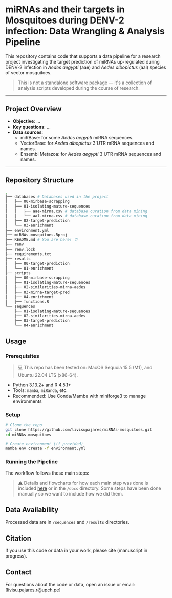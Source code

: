 # miRNAs and their targets in Mosquitoes during DENV-2 infection: Data Wrangling & Analysis Pipeline

This repository contains code that supports a data pipeline for a research project investigating the target prediction of miRNAs up-regulated during DENV-2 infection in *Aedes aegypti* (aae) and *Aedes albopictus* (aal) species of vector mosquitoes.

> This is not a standalone software package — it's a collection of analysis scripts developed during the course of research.

---

## Project Overview
- **Objective**: ...
- **Key questions**: ...
- **Data sources**: 
  - miRBase: for some *Aedes aegypti* miRNA sequences.
  - VectorBase: for *Aedes albopictus* 3'UTR mRNA sequences and names.
  - Ensembl Metazoa: for *Aedes aegypti* 3'UTR mRNA sequences and names.

---
## Repository Structure

```bash
.
├── databases # Databases used in the project
│   ├── 00-mirbase-scrapping
│   ├── 01-isolating-mature-sequences
│   │   ├── aae-mirna.csv # database curation from data mining
│   │   └── aal-mirna.csv # database curation from data mining
│   ├── 02-target-prediction
│   └── 03-enrichment
├── environment.yml
├── miRNAs-mosquitoes.Rproj
├── README.md # You are here! ツ
├── renv
├── renv.lock
├── requirements.txt
├── results
│   ├── 00-target-prediction
│   └── 01-enrichment
├── scripts
│   ├── 00-mirbase-scrapping
│   ├── 01-isolating-mature-sequences
│   ├── 02-similarities-mirna-aedes
│   ├── 03-mirna-target-pred
│   ├── 04-enrichment
│   ├── functions.R
└── sequences
    ├── 01-isolating-mature-sequences
    ├── 02-similarities-mirna-aedes
    ├── 03-target-prediction
    └── 04-enrichment
```

## Usage

### Prerequisites
> 💻 This repo has been tested on: MacOS Sequoia 15.5 (M1), and Ubuntu 22.04 LTS (x86-64).

- Python 3.13.2+ and R 4.5.1+
- Tools: `mamba`, `miRanda`, etc.
- Recommended: Use Conda/Mamba with miniforge3 to manage environments

### Setup

```bash
# Clone the repo
git clone https://github.com/livisupajares/miRNAs-mosquitoes.git
cd miRNAs-mosquitoes

# Create environment (if provided)
mamba env create -f environment.yml
```
### Running the Pipeline
The workflow follows these main steps: 

> ⚠️ Details and flowcharts for how each main step was done is included [here]() or in the `/docs` directory. Some steps have been done manually so we want to include how we did them.

## Data Availability
Processed data are in `/sequences` and `/results` directories.

## Citation
If you use this code or data in your work, please cite (manuscript in progress).

## Contact
For questions about the code or data, open an issue or email: [livisu.pajares.r@upch.pe]
